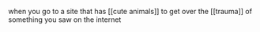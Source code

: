when you go to a site that has [[cute animals]] to get over the [[trauma]] of something you saw on the internet

